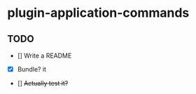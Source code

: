 # plugin-application-commands
## TODO
- [] Write a README
- [x] Bundle? it
- [] ~~Actually test it?~~
